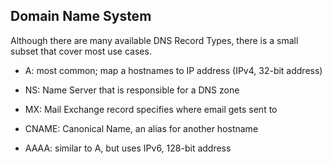 ## Domain Name System

Although there are many available DNS Record Types, there is a small subset that cover most use cases.

- A: most common; map a hostnames to IP address (IPv4, 32-bit address)

- NS: Name Server that is responsible for a DNS zone

- MX: Mail Exchange record specifies where email gets sent to

- CNAME: Canonical Name, an alias for another hostname

- AAAA: similar to A, but uses IPv6, 128-bit address